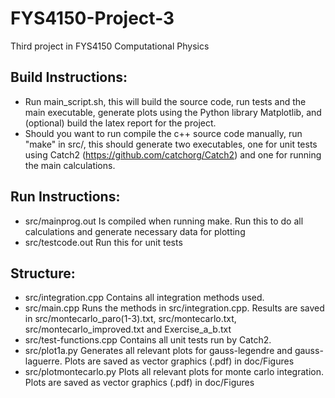 # FYS4150-Project-3
Third project in FYS4150 Computational Physics



## Build Instructions:

* Run main_script.sh, this will build the source code, run tests and the main executable, generate plots using the Python library Matplotlib, and (optional) build the latex report for the project.
* Should you want to run compile the c++ source code manually, run "make" in src/, this should generate two executables, one for unit tests using Catch2 (https://github.com/catchorg/Catch2) and one for running the main calculations.
&nbsp;

## Run Instructions:
* src/mainprog.out Is compiled when running make. Run this to do all calculations and generate necessary data for plotting
* src/testcode.out Run this for unit tests
&nbsp;

## Structure: 

* src/integration.cpp Contains all integration methods used.
* src/main.cpp Runs the methods in src/integration.cpp. Results are saved in src/montecarlo_paro(1-3).txt, src/montecarlo.txt, src/montecarlo_improved.txt and Exercise_a_b.txt
* src/test-functions.cpp Contains all unit tests run by Catch2.
* src/plot1a.py Generates all relevant plots for gauss-legendre and gauss-laguerre. Plots are saved as vector graphics (.pdf) in doc/Figures
* src/plotmontecarlo.py Plots all relevant plots for monte carlo integration. Plots are saved as vector graphics (.pdf) in doc/Figures
&nbsp;
 
